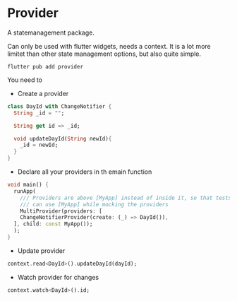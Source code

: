 # Provider

A statemanagement package.

Can only be used with flutter widgets, needs a context. It is a lot more limitet than other state management options, but also quite simple.

```
flutter pub add provider
```

You need to

* Create a provider
```dart
class DayId with ChangeNotifier {
  String _id = "";

  String get id => _id;

  void updateDayId(String newId){
    _id = newId;
  }
}
```

* Declare all your providers in th emain function
```dart
void main() {
  runApp(
    /// Providers are above [MyApp] instead of inside it, so that tests
    /// can use [MyApp] while mocking the providers
    MultiProvider(providers: [
    ChangeNotifierProvider(create: (_) => DayId()),
  ], child: const MyApp());
  );
}
```

* Update provider
```dart
context.read<DayId>().updateDayId(dayId);
```

* Watch provider for changes
```dart
context.watch<DayId>().id;
```